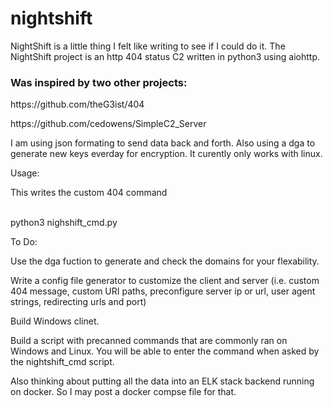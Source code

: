 # nightshift

NightShift is a little thing I felt like writing to see if I could do it. The NightShift project is an http 404 status C2 written in python3 using aiohttp.

<h3>Was inspired by two other projects:</h3>

<p>https://github.com/theG3ist/404</p>

<p>https://github.com/cedowens/SimpleC2_Server</p>

I am using json formating to send data back and forth. Also using a dga to generate new keys everday for encryption. It curently only works with linux.

Usage:
<p>This writes the custom 404 command</p><br>
python3 nighshift_cmd.py

To Do:

Use the dga fuction to generate and check the domains for your flexability.

Write a config file generator to customize the client and server (i.e. custom 404 message, custom URI paths, preconfigure server ip or url, user agent strings, redirecting urls and port)

Build Windows clinet.

Build a script with precanned commands that are commonly ran on Windows and Linux. You will be able to enter the command when asked by the nightshift_cmd script.

Also thinking about putting all the data into an ELK stack backend running on docker. So I may post a docker compse file for that.
